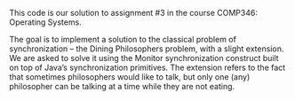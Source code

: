 This code is our solution to assignment #3 in the course COMP346: Operating Systems.

The goal is to implement a solution to the classical problem of synchronization – the Dining Philosophers problem, with a slight extension. 
We are asked to solve it using the Monitor synchronization construct built on top of Java’s synchronization primitives. The extension refers to the fact that sometimes philosophers would like to talk, but only one (any) philosopher can be talking at a time while they are not eating.
